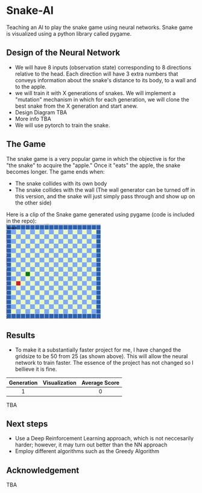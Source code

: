 # Snake-AI
Teaching an AI to play the snake game using neural networks. Snake game is visualized using a python library called pygame. 

## Design of the Neural Network
- We will have 8 inputs (observation state) corresponding to 8 directions relative to the head. Each direction will have 3 extra numbers that conveys information about the snake's distance to its body, to a wall and to the apple.
- we will train it with X generations of snakes. We will implement a "mutation" mechanism in which for each generation, we will clone the best snake from the X generation and start anew.
- Design Diagram TBA
- More info TBA
- We will use pytorch to train the snake.

## The Game
The snake game is a very popular game in which the objective is for the "the snake" to acquire the "apple." Once it "eats" the apple, the snake becomes longer. The game ends when:
 - The snake collides with its own body
 - The snake collides with the wall (The wall generator can be turned off in this version, and the snake will just simply pass through and show up on the other side)

Here is a clip of the Snake game generated using pygame (code is included in the repo):                   
<img src = "https://github.com/yvielcastillejos/Snake-AI/blob/main/game.gif" width = "250" height = "250">

## Results
- To make it a substantially faster project for me, I have changed the gridsize to be 50 from 25 (as shown above). This will allow the neural network to train faster. The essence of the project has not changed so I bellieve it is fine.

| Generation| Visualization| Average Score|
|:---------:|:------------:|:------------:|
|     1     |              |     0        |
 TBA
 
## Next steps
 - Use a Deep Reinforcement Learning approach, which is not neccesarily harder; however, it may turn out better than the NN approach
 - Employ different algorithms such as the Greedy Algorithm

## Acknowledgement
TBA

